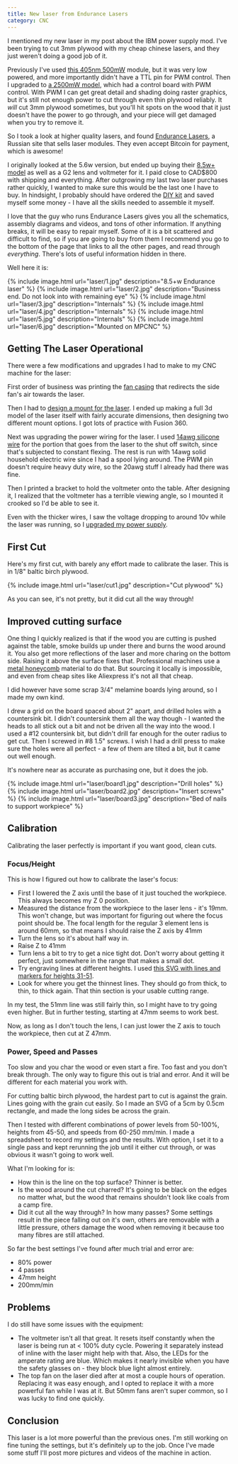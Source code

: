 ```yaml
---
title: New laser from Endurance Lasers
category: CNC
---
```


I mentioned my new laser in my post about the IBM power supply mod. I've been trying to cut 3mm plywood with my cheap chinese lasers, and they just weren't doing a good job of it. 

Previously I've used [this 405nm 500mW](https://www.fasttech.com/p/6790301) module, but it was very low powered, and more importantly didn't have a TTL pin for PWM control.
Then I upgraded to [a 2500mW model](https://www.fasttech.com/p/9369800), which had a control board with PWM control. With PWM I can get great detail and shading doing raster graphics, but it's still not enough power to cut through even thin plywood reliably.
It *will* cut 3mm plywood sometimes, but you'll hit spots on the wood that it just doesn't have the power to go through, and your piece will get damaged when you try to remove it.

So I took a look at higher quality lasers, and found [Endurance Lasers](http://endurancelasers.com/), a Russian site that sells laser modules. They even accept Bitcoin for payment, which is awesome!

I originally looked at the 5.6w version, but ended up buying their [8.5w+ model](http://endurancelasers.com/diode-lasers/8-5w-plus-endurance-laser/) as well as a G2 lens and voltmeter for it. I paid close to CAD$800 with shipping and everything.
After outgrowing my last two laser purchases rather quickly, I wanted to make sure this would be the last one I have to buy.
In hindsight, I probably should have ordered the [DIY kit](http://endurancelasers.com/diy-laser-kit/) and saved myself some money - I have all the skills needed to assemble it myself.

I love that the guy who runs Endurance Lasers gives you all the schematics, assembly diagrams and videos, and tons of other information. If anything breaks, it will be easy to repair myself.
Some of it is a bit scattered and difficult to find, so if you are going to buy from them I recommend you go to the bottom of the page that links to all the other pages, and read through *everything*.  There's lots of useful information hidden in there.

Well here it is:
<div class="gallery">
{% include image.html url="laser/1.jpg" description="8.5+w Endurance laser" %}
{% include image.html url="laser/2.jpg" description="Business end. Do not look into with remaining eye" %}
{% include image.html url="laser/3.jpg" description="Internals" %}
{% include image.html url="laser/4.jpg" description="Internals" %}
{% include image.html url="laser/5.jpg" description="Internals" %}
{% include image.html url="laser/6.jpg" description="Mounted on MPCNC" %}
</div>

## Getting The Laser Operational

There were a few modifications and upgrades I had to make to my CNC machine for the laser:

First order of business was printing the [fan casing](http://endurancelasers.com/download-center-lasers/) that redirects the side fan's air towards the laser.

Then I had to [design a mount for the laser](https://www.thingiverse.com/thing:3026189).  I ended up making a full 3d model of the laser itself with fairly accurate dimensions, then designing two different mount options. I got lots of practice with Fusion 360.

Next was upgrading the power wiring for the laser. I used [14awg silicone wire](https://www.amazon.ca/gp/product/B0769FCLB4/) for the portion that goes from the laser to the shut off switch, since that's subjected to constant flexing.
The rest is run with 14awg solid household electric wire since I had a spool lying around.  The PWM pin doesn't require heavy duty wire, so the 20awg stuff I already had there was fine.

Then I printed a bracket to hold the voltmeter onto the table.  After designing it, I realized that the voltmeter has a terrible viewing angle, so I mounted it crooked so I'd be able to see it.

Even with the thicker wires, I saw the voltage dropping to around 10v while the laser was running, so I [upgraded my power supply](/cnc/ibm-psu-mod).

## First Cut

Here's my first cut, with barely any effort made to calibrate the laser.  This is in 1/8" baltic birch plywood.

{% include image.html url="laser/cut1.jpg" description="Cut plywood" %}

As you can see, it's not pretty, but it did cut all the way through!

## Improved cutting surface 

One thing I quickly realized is that if the wood you are cutting is pushed against the table, smoke builds up under there and burns the wood around it. You also get more reflections of the laser and more charing on the bottom side.
Raising it above the surface fixes that. Professional machines use a [metal honeycomb](https://www.google.ca/search?q=laser+cutter+honeycomb&tbm=isch) material to do that. But sourcing it locally is impossible, and even from cheap sites like
Aliexpress it's not all that cheap.

I did however have some scrap 3/4" melamine boards lying around, so I made my own kind.


I drew a grid on the board spaced about 2" apart, and drilled holes with a countersink bit.  I didn't countersink them all the way though - I wanted the heads to all stick out a bit and not be driven all the way into the wood.
I used a #12 countersink bit, but didn't drill far enough for the outer radius to get cut. Then I screwed in #8 1.5" screws. I wish I had a drill press to make sure the holes were all perfect - a few of them are tilted a bit, but it came out well enough.

It's nowhere near as accurate as purchasing one, but it does the job.

<div class="gallery">
{% include image.html url="laser/board1.jpg" description="Drill holes" %}
{% include image.html url="laser/board2.jpg" description="Insert screws" %}
{% include image.html url="laser/board3.jpg" description="Bed of nails to support workpiece" %}
</div>

## Calibration

Calibrating the laser perfectly is important if you want good, clean cuts. 

### Focus/Height

This is how I figured out how to calibrate the laser's focus:

* First I lowered the Z axis until the base of it just touched the workpiece. This always becomes my Z 0 position.
* Measured the distance from the workpiece to the laser lens - it's 19mm. This won't change, but was important for figuring out where the focus point should be. The focal length for the regular 3 element lens is around 60mm, so that means I should raise
the Z axis by 41mm
* Turn the lens so it's about half way in.
* Raise Z to 41mm
* Turn lens a bit to try to get a nice tight dot.  Don't worry about getting it perfect, just somewhere in the range that makes a small dot.
* Try engraving lines at different heights. I used [this SVG with lines and markers for heights 31-51](/files/laser/calibrationlines.svg).
* Look for where you get the thinnest lines. They should go from thick, to thin, to thick again.  That thin section is your usable cutting range.

In my test, the 51mm line was still fairly thin, so I might have to try going even higher.  But in further testing, starting at 47mm seems to work best.

Now, as long as I don't touch the lens, I can just lower the Z axis to touch the workpiece, then cut at Z 47mm.

### Power, Speed and Passes

Too slow and you char the wood or even start a fire.  Too fast and you don't break through.  The only way to figure this out is trial and error. And it will be different for each material you work with.

For cutting baltic birch plywood, the hardest part to cut is against the grain.  Lines going with the grain cut easily. So I made an SVG of a 5cm by 0.5cm rectangle, and made the long sides be across the grain.

Then I tested with different combinations of power levels from 50-100%, heights from 45-50, and speeds from 60-250 mm/min.  I made a spreadsheet to record my settings and the results. With option, I set it to a single pass and kept rerunning the job until
it either cut through, or was obvious it wasn't going to work well.

What I'm looking for is:

* How thin is the line on the top surface?  Thinner is better.
* Is the wood around the cut charred? It's going to be black on the edges no matter what, but the wood that remains shouldn't look like coals from a camp fire.
* Did it cut all the way through?  In how many passes?  Some settings result in the piece falling out on it's own, others are removable with a little pressure, others damage the wood when removing it because too many fibres are still attached.

So far the best settings I've found after much trial and error are:

* 80% power
* 4 passes
* 47mm height
* 200mm/min

## Problems

I do still have some issues with the equipment:

* The voltmeter isn't all that great. It resets itself constantly when the laser is being run at < 100% duty cycle.  Powering it separately instead of inline with the laser might help with that. Also, the LEDs for the amperate rating are blue.
Which makes it nearly invisible when you have the safety glasses on - they block blue light almost entirely.
* The top fan on the laser died after at most a couple hours of operation. Replacing it was easy enough, and I opted to replace it with a more powerful fan while I was at it.  But 50mm fans aren't super common, so I was lucky to find one quickly.

## Conclusion

This laser is a lot more powerful than the previous ones. I'm still working on fine tuning the settings, but it's definitely up to the job.  Once I've made some stuff I'll post more pictures and videos of the machine in action.
